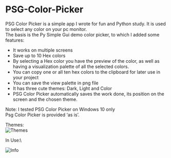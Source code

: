 # PSG-Color-Picker

PSG Color Picker is a simple app I wrote for fun and Python study. It is used to select any color on your pc monitor.\
The basis is the Py Simple Gui demo color picker, to which I added some features:

- It works on multiple screens
- Save up to 10 Hex colors
- By selecting a Hex color you have the preview of the color, as well as having a visualization palette of all the selected colors.
- You can copy one or all ten hex colors to the clipboard for later use in your project
- You can save the view palette in png file
- It has three cute themes: Dark, Light and Color
- PSG Color Picker automatically saves the work done, its position on the screen and the chosen theme.


Note: I tested PSG Color Picker on Windows 10 only\
Psg Color Picker is provided ‘as is’.

Themes:\
![Themes](https://user-images.githubusercontent.com/122459765/216289313-25b89df3-8ad2-4519-8406-c650ba601b0b.png)

In Use:\

![Info](https://user-images.githubusercontent.com/122459765/216289438-81efc5b0-5046-4eb8-805c-5f27e64681e5.png)
